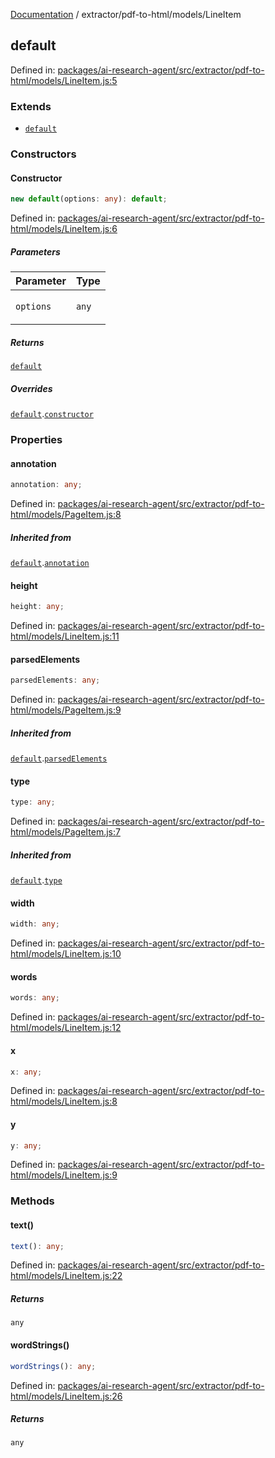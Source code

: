 [Documentation](../../../modules.md) / extractor/pdf-to-html/models/LineItem

## default

Defined in: [packages/ai-research-agent/src/extractor/pdf-to-html/models/LineItem.js:5](https://github.com/vtempest/ai-research-agent/tree/master/packages/ai-research-agent/src/extractor/pdf-to-html/models/LineItem.js#L5)

### Extends

- [`default`](PageItem.md#default)

### Constructors

#### Constructor

```ts
new default(options: any): default;
```

Defined in: [packages/ai-research-agent/src/extractor/pdf-to-html/models/LineItem.js:6](https://github.com/vtempest/ai-research-agent/tree/master/packages/ai-research-agent/src/extractor/pdf-to-html/models/LineItem.js#L6)

##### Parameters

<table>
<thead>
<tr>
<th>Parameter</th>
<th>Type</th>
</tr>
</thead>
<tbody>
<tr>
<td>

`options`

</td>
<td>

`any`

</td>
</tr>
</tbody>
</table>

##### Returns

[`default`](#default)

##### Overrides

[`default`](PageItem.md#default).[`constructor`](PageItem.md#default#constructor)

### Properties

#### annotation

```ts
annotation: any;
```

Defined in: [packages/ai-research-agent/src/extractor/pdf-to-html/models/PageItem.js:8](https://github.com/vtempest/ai-research-agent/tree/master/packages/ai-research-agent/src/extractor/pdf-to-html/models/PageItem.js#L8)

##### Inherited from

[`default`](PageItem.md#default).[`annotation`](PageItem.md#default#annotation)

#### height

```ts
height: any;
```

Defined in: [packages/ai-research-agent/src/extractor/pdf-to-html/models/LineItem.js:11](https://github.com/vtempest/ai-research-agent/tree/master/packages/ai-research-agent/src/extractor/pdf-to-html/models/LineItem.js#L11)

#### parsedElements

```ts
parsedElements: any;
```

Defined in: [packages/ai-research-agent/src/extractor/pdf-to-html/models/PageItem.js:9](https://github.com/vtempest/ai-research-agent/tree/master/packages/ai-research-agent/src/extractor/pdf-to-html/models/PageItem.js#L9)

##### Inherited from

[`default`](PageItem.md#default).[`parsedElements`](PageItem.md#default#parsedelements)

#### type

```ts
type: any;
```

Defined in: [packages/ai-research-agent/src/extractor/pdf-to-html/models/PageItem.js:7](https://github.com/vtempest/ai-research-agent/tree/master/packages/ai-research-agent/src/extractor/pdf-to-html/models/PageItem.js#L7)

##### Inherited from

[`default`](PageItem.md#default).[`type`](PageItem.md#default#type)

#### width

```ts
width: any;
```

Defined in: [packages/ai-research-agent/src/extractor/pdf-to-html/models/LineItem.js:10](https://github.com/vtempest/ai-research-agent/tree/master/packages/ai-research-agent/src/extractor/pdf-to-html/models/LineItem.js#L10)

#### words

```ts
words: any;
```

Defined in: [packages/ai-research-agent/src/extractor/pdf-to-html/models/LineItem.js:12](https://github.com/vtempest/ai-research-agent/tree/master/packages/ai-research-agent/src/extractor/pdf-to-html/models/LineItem.js#L12)

#### x

```ts
x: any;
```

Defined in: [packages/ai-research-agent/src/extractor/pdf-to-html/models/LineItem.js:8](https://github.com/vtempest/ai-research-agent/tree/master/packages/ai-research-agent/src/extractor/pdf-to-html/models/LineItem.js#L8)

#### y

```ts
y: any;
```

Defined in: [packages/ai-research-agent/src/extractor/pdf-to-html/models/LineItem.js:9](https://github.com/vtempest/ai-research-agent/tree/master/packages/ai-research-agent/src/extractor/pdf-to-html/models/LineItem.js#L9)

### Methods

#### text()

```ts
text(): any;
```

Defined in: [packages/ai-research-agent/src/extractor/pdf-to-html/models/LineItem.js:22](https://github.com/vtempest/ai-research-agent/tree/master/packages/ai-research-agent/src/extractor/pdf-to-html/models/LineItem.js#L22)

##### Returns

`any`

#### wordStrings()

```ts
wordStrings(): any;
```

Defined in: [packages/ai-research-agent/src/extractor/pdf-to-html/models/LineItem.js:26](https://github.com/vtempest/ai-research-agent/tree/master/packages/ai-research-agent/src/extractor/pdf-to-html/models/LineItem.js#L26)

##### Returns

`any`
